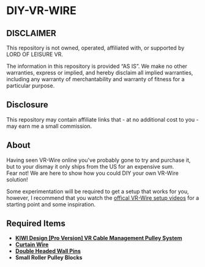 # DIY-VR-WIRE
## DISCLAIMER
This repository is not owned, operated, affiliated with, or supported by LORD OF LEISURE VR.

The information in this repository is provided “AS IS”. We make no other warranties, express or implied, and hereby disclaim all implied warranties, including any warranty of merchantability and warranty of fitness for a particular purpose.

## Disclosure
This repository may contain affiliate links that - at no additional cost to you - may earn me a small commission.

## About
Having seen VR-Wire online you've probably gone to try and purchase it, but to your dismay it only ships from the US for an expensive sum.  
Fear not! We are here to show how you could DIY your own VR-Wire solution!

Some experimentation will be required to get a setup that works for you, however, I recommend that you watch the [offical VR-Wire setup videos](https://vr-wire.com/pages/setup-guide) for a starting point and some inspiration.

## Required Items
- [**KIWI Design [Pro Version] VR Cable Management Pulley System**](https://amzn.to/3lBIByp)
- [**Curtain Wire**](https://amzn.to/3xUCj1R)
- [**Double Headed Wall Pins**](https://amzn.to/3dfKoVg)
- **Small Roller Pulley Blocks**
